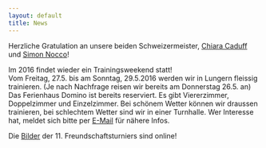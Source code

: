 ```yaml
---
layout: default
title: News
---
```

Herzliche Gratulation an unsere beiden Schweizermeister, [Chiara Caduff](http://www.wu-shu.ch/lehrer-turnierteam/chiara-caduff/) und [Simon Nocco](http://www.wu-shu.ch/lehrer-turnierteam/simon-nocco/)!

Im 2016 findet wieder ein Trainingsweekend statt!<br>
Vom Freitag, 27.5. bis am Sonntag, 29.5.2016 werden wir in Lungern fleissig trainieren. (Je nach Nachfrage reisen wir bereits am Donnerstag 26.5. an) Das Ferienhaus Domino ist bereits reserviert. Es gibt Viererzimmer, Doppelzimmer und Einzelzimmer. Bei schönem Wetter können wir draussen trainieren, bei schlechtem Wetter sind wir in einer Turnhalle. Wer Interesse hat, meldet sich bitte per <a href=mailto:kelmel5@yahoo.de>E-Mail</a> für nähere Infos.

Die [Bilder](https://www.flickr.com/photos/117851037@N03/albums/72157659468607433/page1) der 11. Freundschaftsturniers sind online!